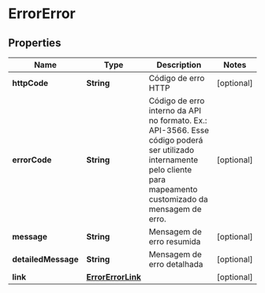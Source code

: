 
# ErrorError

## Properties
Name | Type | Description | Notes
------------ | ------------- | ------------- | -------------
**httpCode** | **String** | Código de erro HTTP |  [optional]
**errorCode** | **String** | Código de erro interno da API no formato. Ex.: API-3566. Esse código poderá ser utilizado internamente pelo cliente para mapeamento customizado da mensagem de erro. |  [optional]
**message** | **String** | Mensagem de erro resumida |  [optional]
**detailedMessage** | **String** | Mensagem de erro detalhada |  [optional]
**link** | [**ErrorErrorLink**](ErrorErrorLink.md) |  |  [optional]



